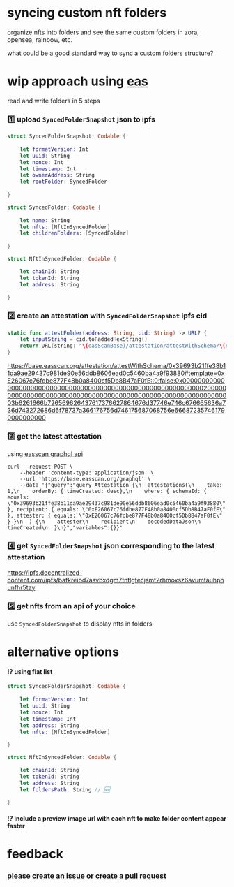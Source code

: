 # syncing custom nft folders

organize nfts into folders and see the same custom folders in zora, opensea, rainbow, etc.

what could be a good standard way to sync a custom folders structure?

# wip approach using [eas](https://docs.attest.org)

read and write folders in 5 steps

### 1️⃣ upload `SyncedFolderSnapshot` json to ipfs
```swift
struct SyncedFolderSnapshot: Codable {
    
    let formatVersion: Int
    let uuid: String
    let nonce: Int
    let timestamp: Int
    let ownerAddress: String
    let rootFolder: SyncedFolder
    
}

struct SyncedFolder: Codable {
    
    let name: String
    let nfts: [NftInSyncedFolder]
    let childrenFolders: [SyncedFolder]
    
}

struct NftInSyncedFolder: Codable {

    let chainId: String
    let tokenId: String
    let address: String
    
}

```

### 2️⃣ create an attestation with `SyncedFolderSnapshot` ipfs cid
```swift
static func attestFolder(address: String, cid: String) -> URL? {
    let inputString = cid.toPaddedHexString()
    return URL(string: "\(easScanBase)/attestation/attestWithSchema/\(nftFolderAttestationSchema)#template=\(address)::0:false:\(inputString)")
}
```
https://base.easscan.org/attestation/attestWithSchema/0x39693b21ffe38b11da9ae29437c981de90e56ddb8606ead0c5460ba4a9f93880#template=0xE26067c76fdbe877F48b0a8400cf5Db8B47aF0fE::0:false:0x0000000000000000000000000000000000000000000000000000000000000020000000000000000000000000000000000000000000000000000000000000003b6261666b726569626437617376627864676d37746e746c676665636a736d743272686d6f78737a366176756d746175687068756e666872357461790000000000


### 3️⃣ get the latest attestation
using [easscan graphql api](https://docs.attest.org/docs/developer-tools/api)
```
curl --request POST \
    --header 'content-type: application/json' \
    --url 'https://base.easscan.org/graphql' \
    --data '{"query":"query Attestation {\n  attestations(\n    take: 1,\n    orderBy: { timeCreated: desc},\n    where: { schemaId: { equals: \"0x39693b21ffe38b11da9ae29437c981de90e56ddb8606ead0c5460ba4a9f93880\" }, recipient: { equals: \"0xE26067c76fdbe877F48b0a8400cf5Db8B47aF0fE\" }, attester: { equals: \"0xE26067c76fdbe877F48b0a8400cf5Db8B47aF0fE\" } }\n  ) {\n    attester\n    recipient\n    decodedDataJson\n    timeCreated\n  }\n}","variables":{}}'
```

### 4️⃣ get `SyncedFolderSnapshot` json corresponding to the latest attestation
https://ipfs.decentralized-content.com/ipfs/bafkreibd7asvbxdgm7tntlgfecjsmt2rhmoxsz6avumtauhphunfhr5tay

### 5️⃣ get nfts from an api of your choice
use `SyncedFolderSnapshot` to display nfts in folders


# alternative options

#### ⁉️ using flat list

```swift
struct SyncedFolderSnapshot: Codable {
    
    let formatVersion: Int
    let uuid: String
    let nonce: Int
    let timestamp: Int
    let address: String
    let nfts: [NftInSyncedFolder]
    
}

struct NftInSyncedFolder: Codable {

    let chainId: String
    let tokenId: String
    let address: String
    let foldersPath: String // 🆕
    
}
```

#### ⁉️ include a preview image url with each nft to make folder content appear faster

# feedback
### please [create an issue](https://github.com/lil-org/how-to-sync-nft-folders/issues) or [create a pull request](https://github.com/lil-org/how-to-sync-nft-folders/pulls)
